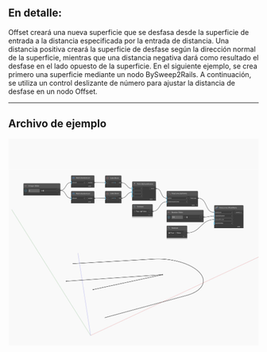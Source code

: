 ## En detalle:
Offset creará una nueva superficie que se desfasa desde la superficie de entrada a la distancia especificada por la entrada de distancia. Una distancia positiva creará la superficie de desfase según la dirección normal de la superficie, mientras que una distancia negativa dará como resultado el desfase en el lado opuesto de la superficie. En el siguiente ejemplo, se crea primero una superficie mediante un nodo BySweep2Rails. A continuación, se utiliza un control deslizante de número para ajustar la distancia de desfase en un nodo Offset.
___
## Archivo de ejemplo

![Offset](./Autodesk.DesignScript.Geometry.PolyCurve.Offset_img.jpg)

